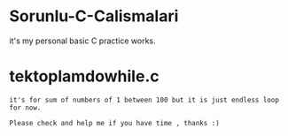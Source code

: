 # Sorunlu-C-Calismalari
it's my personal basic C practice works.

# tektoplamdowhile.c

	it's for sum of numbers of 1 between 100 but it is just endless loop for now.

	Please check and help me if you have time , thanks :)

